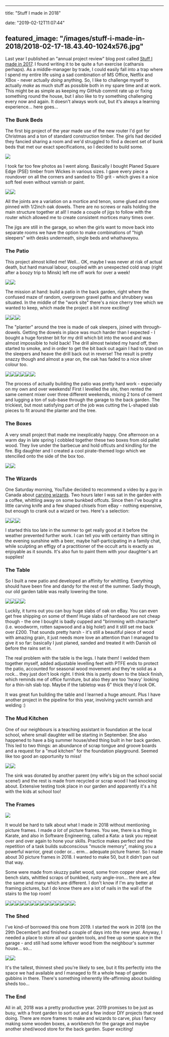 
---
title: "Stuff I made in 2018"

date: "2019-02-12T11:07:44"

featured_image: "/images/stuff-i-made-in-2018/2018-02-17-18.43.40-1024x576.jpg"
---



Last year I published an "annual project review" blog post called <a href="http://logicalgenetics.com/stuff-i-made-in-2017/">Stuff I made in 2017</a>.  I found writing it to be quite a fun exercise (catharsis perhaps). As a middle-manager by trade, I could easily fall into a trap where I spend my entire life using a sad combination of MS Office, Netflix and XBox - never actually *doing* anything. So, I like to challenge myself to actually *make* as much stuff as possible both in my spare time and at work. This might be as simple as keeping my GitHub commit rate up or fixing something round the house, but I also like to try something challenging every now and again. It doesn't always work out, but it's always a learning experience... here goes...

### The Bunk Beds

The first big project of the year made use of the new router I'd got for Christmas and a ton of standard construction timber.  The girls had decided they fancied sharing a room and we'd struggled to find a decent set of bunk beds that met our exact specifications, so I decided to build some.

<img src="/images/stuff-i-made-in-2018/2018-02-17-18.43.40-1024x576.jpg"/>

I took far too few photos as I went along. Basically I bought Planed Square Edge (PSE) timber from Wickes in various sizes. I gave every piece a roundover on all the corners and sanded to 150 grit - which gives it a nice soft feel even without varnish or paint. 

<img class="gallery" src="/images/stuff-i-made-in-2018/2018-02-13-16.19.45-576x1024.jpg"/><img class="gallery" src="/images/stuff-i-made-in-2018/2018-02-17-18.42.46-e1549294226704-576x1024.jpg"/>

All the joints are a variation on a mortice and tenon, some glued and some pinned with 1/2inch oak dowels. There are no screws or nails holding the main structure together at all! I made a couple of jigs to follow with the router which allowed me to create consistent mortices many times over.

The jigs are still in the garage, so when the girls want to move back into separate rooms we have the option to make combinations of "high sleepers" with desks underneath, single beds and whathaveyou.

### The Patio

This project almost killed me! Well... OK, maybe I was never at risk of actual death, but hard manual labour, coupled with an unexpected cold snap (right after a boozy trip to Minsk) left me off work for over a week!  

<img class="gallery" src="/images/stuff-i-made-in-2018/2017-10-15-12.35.18-1024x576.jpg"/><img class="gallery" src="/images/stuff-i-made-in-2018/2018-04-15-16.25.18-1024x576.jpg"/>

The mission at hand: build a patio in the back garden, right where the confused maze of random, overgrown gravel paths and shrubbery was situated.  In the middle of the "work site" there's a nice cherry tree  which we wanted to keep, which made the project a bit more exciting!

<img class="gallery" src="/images/stuff-i-made-in-2018/2018-03-10-11.22.19-1024x576.jpg"/><img class="gallery" src="/images/stuff-i-made-in-2018/2018-03-11-13.39.56-1024x576.jpg"/><img class="gallery" src="/images/stuff-i-made-in-2018/2018-03-10-08.48.24-1-1024x576.jpg"/>

The "planter" around the tree is made of oak sleepers, joined with through-dowels. Getting the dowels in place was much harder than I expected - I bought a huge forstner bit for my drill which bit into the wood and was almost impossible to hold back! The drill almost twisted my hand off, then started to smoke, and in order to get the bit back out again I had to stand on the sleepers and heave the drill back out in reverse! The result is pretty snazzy though and almost a year on, the oak has faded to a nice silver colour too.

<img class="gallery" src="/images/stuff-i-made-in-2018/2018-03-10-13.09.11-1024x576.jpg"/><img class="gallery" src="/images/stuff-i-made-in-2018/2018-03-10-17.22.42-1024x576.jpg"/><img class="gallery" src="/images/stuff-i-made-in-2018/2018-03-11-13.39.56-1-1024x576.jpg"/><img class="gallery" src="/images/stuff-i-made-in-2018/2018-03-18-10.43.06-1-1024x576.jpg"/><img class="gallery" src="/images/stuff-i-made-in-2018/2018-04-15-16.25.11-1024x576.jpg"/><img class="gallery" src="/images/stuff-i-made-in-2018/2018-04-15-16.25.59-1024x576.jpg"/>

The process of actually building the patio was pretty hard work - especially on my own and over weekends! First I levelled the site, then rented the same cement mixer over three different weekends, mixing 2 tons of cement and lugging a ton of sub-base through the garage to the back garden.  The trickiest, but most satisfying part of the job was cutting the L-shaped slab pieces to fit around the planter and the tree.

### The Boxes

A very small project that made me inexplicably happy.  One afternoon on a warm day in late spring I cobbled together these two boxes from old pallet wood.  They live under the barbecue and hold offcuts and kindling for the fire.  Big daughter and I created a cool pirate-themed logo which we stencilled onto the side of the box too.

<img class="gallery" src="/images/stuff-i-made-in-2018/2018-05-13-17.07.43-1024x576.jpg"/><img class="gallery" src="/images/stuff-i-made-in-2018/2018-05-13-18.48.48-1-1024x576.jpg"/>

### The Wizards

One Saturday morning, YouTube decided to recommend a video by a guy in Canada about <a href="https://youtu.be/AlIr95-ZlCc">carving wizards</a>.  Two hours later I was sat in the garden with a coffee, whittling away on some bunkbed offcuts.  Since then I've bought a little carving knife and a few shaped chisels from eBay - nothing expensive, but enough to crank out a wizard or two.  Here's a selection:

<img class="gallery" src="/images/stuff-i-made-in-2018/2018-12-15-14.05.58-e1549357996731-768x1024.jpg"/><img class="gallery" src="/images/stuff-i-made-in-2018/2018-09-02-12.10.42-576x1024.jpg"/><img class="gallery" src="/images/stuff-i-made-in-2018/2018-07-08-19.05.40-1024x576.jpg"/>

I started this too late in the summer to get really good at it before the weather prevented further work.  I can tell you with certainty than sitting in the evening sunshine with a beer, maybe half-participating in a family chat, while sculpting an effigy of a practitioner of the occult arts is exactly as enjoyable as it sounds.  It's also fun to paint them with your daughter's art supplies!

### The Table

So I built a new patio and developed an affinity for whittling.  Everything should have been fine and dandy for the rest of the summer.  Sadly though, our old garden table was really lowering the tone.

<img class="gallery" src="/images/stuff-i-made-in-2018/2018-07-21-12.07.49-576x1024.jpg"/><img class="gallery" src="/images/stuff-i-made-in-2018/2018-08-09-12.51.44-1024x576.jpg"/><img class="gallery" src="/images/stuff-i-made-in-2018/2018-07-28-13.57.04-e1549633563162-576x1024.jpg"/><img class="gallery" src="/images/stuff-i-made-in-2018/2018-08-11-13.58.00-1024x576.jpg"/>

Luckily, it turns out you can buy huge slabs of oak on eBay. You can even get free shipping on some of them!  Huge slabs of hardwood are not cheap though - the one I bought is badly cupped and "brimming with character" (i.e. woodworm, rotten sapwood and a big hole!) and it still set me back over £200.  That sounds pretty harsh - it's still a beautiful piece of wood with amazing grain, it just needs more love an attention than I managed to give it so far: basically I just planed, sanded and treated it with Danish oil before the rains set in.

The real problem with the table is the legs.  I hate them!  I welded them together myself, added adjustable levelling feet with PTFE ends to protect the patio, accounted for seasonal wood movement and they're solid as a rock... they just don't look right.  I think this is partly down to the black finish, which reminds me of office furniture, but also they are too 'heavy' looking for a thin-ish slab top.  Maybe if the tabletop was 6" thick they'd look OK.

It was great fun building the table and I learned a huge amount.  Plus I have another project in the pipeline for this year, involving yacht varnish and welding :)

### The Mud Kitchen

One of our neighbours is a teaching assistant in foundation at the local school, where small daughter will be starting in September.  She also happened to have a big summer house/shed thing built in her back garden.  This led to two things:  an abundance of scrap tongue and groove boards and a request for a "mud kitchen" for the foundation playground.  Seemed like too good an opportunity to miss! 

<img class="gallery" src="/images/stuff-i-made-in-2018/2018-09-09-12.52.12-e1549634040223-722x1024.jpg"/><img class="gallery" src="/images/stuff-i-made-in-2018/IMG_20180909_174209-1-1024x768.jpg"/>

The sink was donated by another parent (my wife's big on the school social scene!) and the rest is made from recycled or scrap wood I had knocking about.  Extensive testing took place in our garden and apparently it's a hit with the kids at school too!

### The Frames

<img src="/images/stuff-i-made-in-2018/2018-11-11-17.58.09-576x1024.jpg"/>

It would be hard to talk about what I made in 2018 without mentioning picture frames.  I made *a lot* of picture frames.  You see, there is a thing in Karate, and also in Software Engineering, called a Kata: a task you repeat over and over again to hone your skills.  Practice makes perfect and the repetition of a task builds subconscious "muscle memory", making you a powerful warrior, great coder or... erm... adequate picture framer.  So I made about 30 picture frames in 2018.  I wanted to make 50, but it didn't pan out that way.

Some were made from skuzzy pallet wood, some from copper sheet, old bench slats, whittled scraps of bunkbed, rusty angle-iron... there are a few the same and many which are different.  I don't know if I'm any better at framing pictures, but I do know there are a lot of nails in the wall of the stairs to the top room!

<img class="gallery" src="/images/stuff-i-made-in-2018/2018-10-28-16.14.20-1-e1549639098908-1024x788.jpg"/><img class="gallery" src="/images/stuff-i-made-in-2018/2018-10-07-21.25.47-1-1024x576.jpg"/><img class="gallery" src="/images/stuff-i-made-in-2018/2018-09-02-19.30.34-1-e1549639240790-1024x828.jpg"/><img class="gallery" src="/images/stuff-i-made-in-2018/2018-05-27-13.38.39-2-e1549639326295-1024x961.jpg"/><img class="gallery" src="/images/stuff-i-made-in-2018/2018-06-09-10.29.33-1-e1549639440450-658x1024.jpg"/><img class="gallery" src="/images/stuff-i-made-in-2018/2018-02-05-21.06.27-2-1-1024x1024.jpg"/><img class="gallery" src="/images/stuff-i-made-in-2018/2018-06-02-18.07.36-e1549650041588-1024x817.jpg"/><img class="gallery" src="/images/stuff-i-made-in-2018/2018-06-02-18.08.03-e1549650054794-695x1024.jpg"/><img class="gallery" src="/images/stuff-i-made-in-2018/2018-06-10-12.34.28-e1549650004579-1024x823.jpg"/><img class="gallery" src="/images/stuff-i-made-in-2018/2018-03-04-18.20.41-e1549649871358-1024x847.jpg"/><img class="gallery" src="/images/stuff-i-made-in-2018/2018-02-25-20.27.04-e1549649898463-853x1024.jpg"/><img class="gallery" src="/images/stuff-i-made-in-2018/2018-10-07-21.25.10-e1549649556398-1024x841.jpg"/><img class="gallery" src="/images/stuff-i-made-in-2018/2018-02-25-20.26.40-e1549649714588-814x1024.jpg"/><img class="gallery" src="/images/stuff-i-made-in-2018/2018-11-11-17.57.38-e1549649661380-1019x1024.jpg"/>

### The Shed

I've kind-of borrowed this one from 2019.  I started the work in 2018 (on the 29th December!) and finished a couple of days into the new year.  Anyway, I needed a place to store all our garden tools, and free up some space in the garage - and still had some leftover wood from the neighbour's summer house... so...

<img class="gallery" src="/images/stuff-i-made-in-2018/2019-01-06-13.23.59-e1549651240584-768x1024.jpg"/><img class="gallery" src="/images/stuff-i-made-in-2018/2019-01-06-11.25.35-1-768x1024.jpg"/>

It's the tallest, thinnest shed you're likely to see, but it fits perfectly into the space we had available and I managed to fit a whole heap of garden gubbins in there.  There's something inherently life-affirming about building sheds too...

### The End

All in all, 2018 was a pretty productive year. 2019 promises to be just as busy, with a front garden to sort out and a few indoor DIY projects that need doing. There are more frames to make and wizards to carve, plus I fancy making some wooden boxes, a workbench for the garage and maybe another shed/wood store for the back garden. Super exciting!
